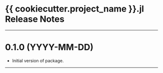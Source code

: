 {{ cookiecutter.project_name }}.jl Release Notes
============================================================================================

--------------------------------------------------------------------------------------------
0.1.0 (YYYY-MM-DD)
==================
* Initial version of package.

--------------------------------------------------------------------------------------------
